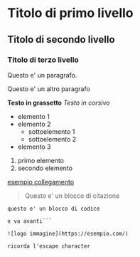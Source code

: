 # Titolo di primo livello
## Titolo di secondo livello
### Titolo di terzo livello

Questo e' un paragrafo.

Questo e' un altro paragrafo

**Testo in grassetto**
*Testo in corsivo*

- elemento 1
- elemento 2
    - sottoelemento 1
    - sottoelemento 2
- elemento 3

1. primo elemento
2. secondo elemento

[esempio collegamento](http://www.google.com/)

> Questo e' un blocco di citazione

`questo e' un blocco di codice`

```questo e' un blocco di codice
e va avanti```

![logo immagine](https://esempio.com/)

ricorda l'escape character
